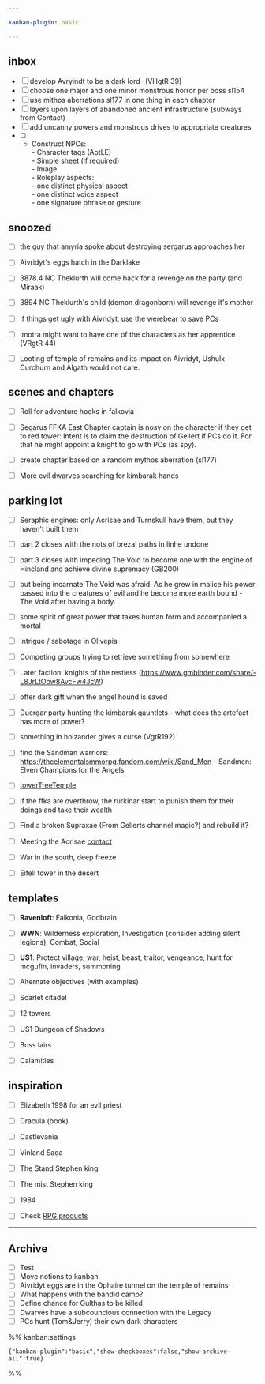 ```yaml
---

kanban-plugin: basic

---
```


## inbox

- [ ] develop Avryindt to be a dark lord -(VHgtR 39)
- [ ] choose one major and one minor monstrous horror per boss sl154
- [ ] use mithos aberrations sl177 in one thing in each chapter
- [ ] layers upon layers of abandoned ancient infrastructure (subways from Contact)
- [ ] add uncanny powers and monstrous drives to appropriate creatures
- [ ] - Construct NPCs:<br>	- Character tags (AotLE)<br>	- Simple sheet (if required)<br>	- Image<br>	- Roleplay aspects:<br>		- one distinct physical aspect<br>		- one distinct voice aspect<br>		- one signature phrase or gesture


## snoozed

- [ ] the guy that amyria spoke about destroying sergarus approaches her
- [ ] Aivridyt's eggs hatch in the Darklake
- [ ] 3878.4 NC Theklurth will come back for a revenge on the party (and Miraak)
- [ ] 3894 NC Theklurth's child (demon dragonborn) will revenge it's mother
- [ ] If things get ugly with Aivridyt, use the werebear to save PCs
- [ ] Imotra might want to have one of the characters as her apprentice (VRgtR 44)
- [ ] Looting of temple of remains and its impact on Aivridyt, Ushulx - Curchurn and Algath would not care.


## scenes and chapters

- [ ] Roll for adventure hooks in falkovia
- [ ] Segarus FFKA East Chapter captain is nosy on the character if they get to red tower: Intent is to claim the destruction of Gellert if PCs do it. For that he might appoint a knight to go with PCs (as spy).
- [ ] create chapter based on a random mythos aberration (sl177)
- [ ] More evil dwarves searching for kimbarak hands


## parking lot

- [ ] Seraphic engines: only Acrisae and Turnskull have them, but they haven't built them
- [ ] part 2 closes with the nots of brezal paths in linhe undone
- [ ] part 3 closes with impeding The Void to become one with the engine of Hincland and achieve divine supremacy (GB200)
- [ ] but being incarnate The Void was afraid. As he grew in malice his power passed into the creatures of evil and he become more earth bound - The Void after having a body.
- [ ] some spirit of great power that takes human form and accompanied a mortal
- [ ] Intrigue / sabotage in Olivepia
- [ ] Competing groups trying to retrieve something from somewhere
- [ ] Later faction: knights of the restless (https://www.gmbinder.com/share/-L8JrLtObw8AvcFw4JcW)
- [ ] offer dark gift when the angel hound is saved
- [ ] Duergar party hunting the kimbarak gauntlets - what does the artefact has more of power?
- [ ] something in holzander gives a curse (VgtR192)
- [ ] find the Sandman warriors: https://theelementalsmmorpg.fandom.com/wiki/Sand_Men - Sandmen: Elven Champions for the Angels
- [ ] [towerTreeTemple](../campaign/locations/towerTreeTemple.md)
- [ ] if the ffka are overthrow, the rurkinar start to punish them for their doings and take their wealth
- [ ] Find a broken Supraxae (From Gellerts channel magic?) and rebuild it?
- [ ] Meeting the Acrisae [contact](bookReviews/contact.md)
- [ ] War in the south, deep freeze
- [ ] Eifell tower in the desert


## templates

- [ ] **Ravenloft**: Falkonia, Godbrain
- [ ] **WWN**: Wilderness exploration, Investigation (consider adding silent legions), Combat, Social
- [ ] **US1**: Protect village, war, heist, beast, traitor, vengeance, hunt for mcgufin, invaders, summoning
- [ ] Alternate objectives (with examples)
- [ ] Scarlet citadel
- [ ] 12 towers
- [ ] US1 Dungeon of Shadows
- [ ] Boss lairs
- [ ] Calamities


## inspiration

- [ ] Elizabeth 1998 for an evil priest
- [ ] Dracula (book)
- [ ] Castlevania
- [ ] Vinland Saga
- [ ] The Stand Stephen king
- [ ] The mist Stephen king
- [ ] 1984
- [ ] Check [RPG products](chrome://bookmarks/?id=747)


***

## Archive

- [ ] Test
- [ ] Move notions to kanban
- [ ] Aivridyt eggs are in the Ophaire tunnel on the temple of remains
- [ ] What happens with the bandid camp?
- [ ] Define chance for Gulthas to be killed
- [ ] Dwarves have a subcouncious connection with the Legacy
- [ ] PCs hunt (Tom&Jerry) their own dark characters

%% kanban:settings
```
{"kanban-plugin":"basic","show-checkboxes":false,"show-archive-all":true}
```
%%
